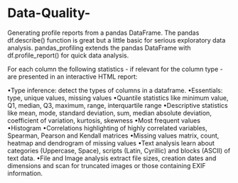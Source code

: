 # Data-Quality-
Generating profile reports from a pandas DataFrame. The pandas df.describe() function is great but a little basic for serious exploratory data analysis. pandas_profiling extends the pandas DataFrame with df.profile_report() for quick data analysis.

For each column the following statistics - if relevant for the column type - are presented in an interactive HTML report:

•Type inference: detect the types of columns in a dataframe.
•Essentials: type, unique values, missing values
•Quantile statistics like minimum value, Q1, median, Q3, maximum, range, interquartile range
•Descriptive statistics like mean, mode, standard deviation, sum, median absolute deviation, coefficient of variation, kurtosis, skewness
•Most frequent values
•Histogram
•Correlations highlighting of highly correlated variables, Spearman, Pearson and Kendall matrices
•Missing values matrix, count, heatmap and dendrogram of missing values
•Text analysis learn about categories (Uppercase, Space), scripts (Latin, Cyrillic) and blocks (ASCII) of text data.
•File and Image analysis extract file sizes, creation dates and dimensions and scan for truncated images or those containing EXIF information.
